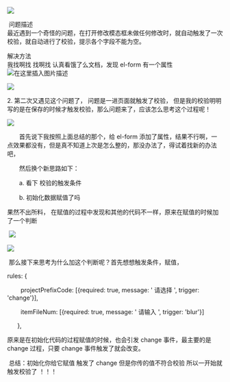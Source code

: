 ![](https://img2022.cnblogs.com/blog/2000355/202204/2000355-20220420132723440-758304447.png)

 问题描述\
最近遇到一个奇怪的问题，在打开修改模态框未做任何修改时，就自动触发了一次校验，就自动进行了校验，提示各个字段不能为空。

解决方法\
我找啊找 找啊找 认真看饿了么文档，发现 el-form 有一个属性\
![在这里插入图片描述](https://img-blog.csdnimg.cn/67bb2967d1d545909d40727667ae5b50.png)

![](https://img2022.cnblogs.com/blog/2000355/202204/2000355-20220411144333469-1262201504.png)

2\. 第二次又遇见这个问题了， 问题是一进页面就触发了校验， 但是我的校验明明写的是在保存的时候才触发校验，那么问题来了，应该怎么思考这个过程呢！

![](https://img2022.cnblogs.com/blog/2000355/202204/2000355-20220420133017582-941717015.png)

　　首先说下我按照上面总结的那个，给 el-form 添加了属性，结果不行啊，一点效果都没有，但是真不知道上次是怎么整的，那没办法了，得试着找新的办法吧，

　　然后换个新思路如下：

　　a. 看下 校验的触发条件

　　b. 初始化数据赋值了吗

果然不出所料， 在赋值的过程中发现和其他的代码不一样，原来在赋值的时候加了一个判断

 ![](https://img2022.cnblogs.com/blog/2000355/202204/2000355-20220420140441595-571794853.png)

![](https://img2022.cnblogs.com/blog/2000355/202204/2000355-20220420140452878-1810658155.png)

 那么接下来思考为什么加这个判断呢？首先想想触发条件，赋值，

rules: {

        projectPrefixCode: \[{required: true, message: ' 请选择 ', trigger: 'change'}],

        itemFileNum: \[{required: true, message: ' 请输入 ', trigger: 'blur'}]

      },

原来是在初始化代码的过程赋值的时候，也会引发 change 事件，最主要的是 change 过程，只要 change 事件触发了就会改变。

 总结：初始化你给它赋值 触发了 change 但是你传的值不符合校验 所以一开始就触发校验了 ！！！
